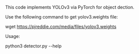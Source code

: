 This code implements YOLOv3 via PyTorch for object dection.

Use the following command to get yolov3.weights file:

wget https://pjreddie.com/media/files/yolov3.weights

Usage:

python3 detector.py --help
